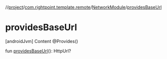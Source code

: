 //[project](../../index.md)/[com.rightpoint.template.remote](../index.md)/[NetworkModule](index.md)/[providesBaseUrl](provides-base-url.md)



# providesBaseUrl
[androidJvm]
Content
@Provides()

fun [providesBaseUrl](provides-base-url.md)(): HttpUrl?
